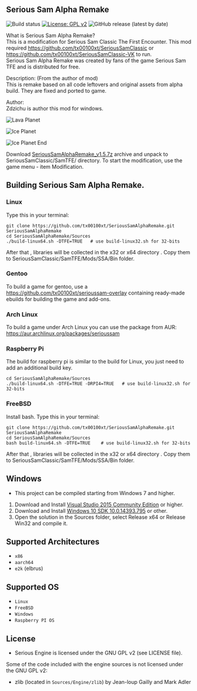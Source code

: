 ## Serious Sam Alpha Remake
![Build status](https://github.com/tx00100xt/SeriousSamAlphaRemake/actions/workflows/cibuild.yml/badge.svg)
[![License: GPL v2](https://img.shields.io/badge/License-GPL_v2-blue.svg)](https://www.gnu.org/licenses/old-licenses/gpl-2.0.en.html)
![GitHub release (latest by date)](https://img.shields.io/github/v/release/tx00100xt/SeriousSamAlphaRemake)

What is Serious Sam Alpha Remake?  
This is a modification for Serious Sam Classic The First Encounter. 
This mod required https://github.com/tx00100xt/SeriousSamClassic or https://github.com/tx00100xt/SeriousSamClassic-VK to run.  
Serious Sam Alpha Remake was created by fans of the game Serious Sam TFE and is distributed for free.    

Description: (From the author of mod)  
This is remake based on all code leftovers and original assets from alpha build. They are fixed and ported to game.    

Author:  
Zdzichu is author this mod for windows.

![Lava Planet](https://raw.githubusercontent.com/tx00100xt/SeriousSamAlphaRemake/main/Images/alpharemake_1.png)

![Ice Planet](https://raw.githubusercontent.com/tx00100xt/SeriousSamAlphaRemake/main/Images/alpharemake_2.png)

![Ice Planet End](https://raw.githubusercontent.com/tx00100xt/SeriousSamAlphaRemake/main/Images/alpharemake_3.png)

Download [SeriousSamAlphaRemake_v1.5.7z] archive and unpack to  SeriousSamClassic/SamTFE/ directory.
To start the modification, use the game menu - item Modification.

Building Serious Sam Alpha Remake.
----------------------------------

### Linux

Type this in your terminal:

```
git clone https://github.com/tx00100xt/SeriousSamAlphaRemake.git SeriousSamAlphaRemake
cd SeriousSamAlphaRemake/Sources
./build-linux64.sh -DTFE=TRUE	# use build-linux32.sh for 32-bits
```
After that , libraries will be collected in the x32 or x64 directory . Copy them to SeriousSamClassic/SamTFE/Mods/SSA/Bin folder.

### Gentoo

To build a game for gentoo, use a https://github.com/tx00100xt/serioussam-overlay containing ready-made ebuilds for building the game and add-ons.

### Arch Linux

To build a game under Arch Linux you can use the package from AUR: https://aur.archlinux.org/packages/serioussam

### Raspberry Pi

The build for raspberry pi is similar to the build for Linux, you just need to add an additional build key.

```
cd SeriousSamAlphaRemake/Sources
./build-linux64.sh -DTFE=TRUE -DRPI4=TRUE	# use build-linux32.sh for 32-bits
```
### FreeBSD

Install bash. 
Type this in your terminal:

```
git clone https://github.com/tx00100xt/SeriousSamAlphaRemake.git SeriousSamAlphaRemake
cd SeriousSamAlphaRemake/Sources
bash build-linux64.sh -DTFE=TRUE	# use build-linux32.sh for 32-bits
```
After that , libraries will be collected in the x32 or x64 directory . Copy them to SeriousSamClassic/SamTFE/Mods/SSA/Bin folder.

Windows
-------
* This project can be compiled starting from Windows 7 and higher.

1. Download and Install [Visual Studio 2015 Community Edition] or higher.
2. Download and Install [Windows 10 SDK 10.0.14393.795] or other.
3. Open the solution in the Sources folder, select Release x64 or Release Win32 and compile it.

Supported Architectures
----------------------
* `x86`
* `aarch64`
* `e2k` (elbrus)

Supported OS
-----------
* `Linux`
* `FreeBSD`
* `Windows`
* `Raspberry PI OS`

License
-------

* Serious Engine is licensed under the GNU GPL v2 (see LICENSE file).

Some of the code included with the engine sources is not licensed under the GNU GPL v2:

* zlib (located in `Sources/Engine/zlib`) by Jean-loup Gailly and Mark Adler


[SeriousSamAlphaRemake_v1.5.7z]: https://drive.google.com/file/d/1JZouza6PCpqGbucFYLaMh1oDXmGbb7_6/view?usp=share_link "Serious Sam Classic SSA Mod"
[Visual Studio 2015 Community Edition]: https://go.microsoft.com/fwlink/?LinkId=615448&clcid=0x409 "Visual Studio 2015 Community Edition"
[Windows 10 SDK 10.0.14393.795]: https://go.microsoft.com/fwlink/p/?LinkId=838916 "Windows 10 SDK 10.0.14393.795"
